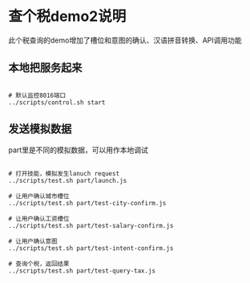 # 查个税demo2说明

此个税查询的demo增加了槽位和意图的确认、汉语拼音转换、API调用功能

## 本地把服务起来

```shell

# 默认监控8016端口
../scripts/control.sh start

```

## 发送模拟数据

part里是不同的模拟数据，可以用作本地调试

```shell

# 打开技能，模拟发生lanuch request
../scripts/test.sh part/launch.js

# 让用户确认城市槽位
../scripts/test.sh part/test-city-confirm.js

# 让用户确认工资槽位
../scripts/test.sh part/test-salary-confirm.js

# 让用户确认意图
../scripts/test.sh part/test-intent-confirm.js

# 查询个税，返回结果
../scripts/test.sh part/test-query-tax.js


```
